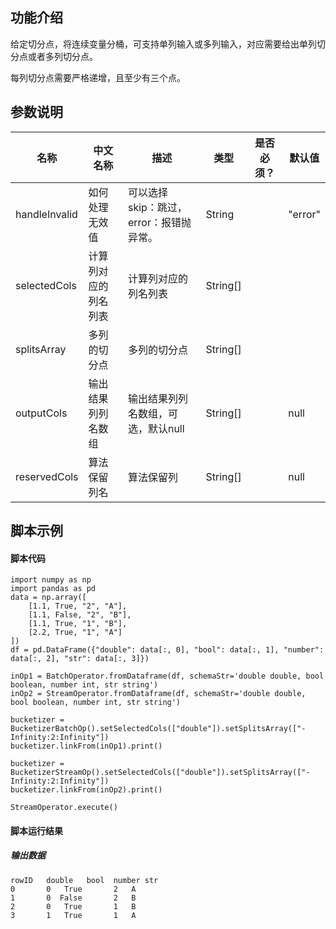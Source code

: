 ## 功能介绍
给定切分点，将连续变量分桶，可支持单列输入或多列输入，对应需要给出单列切分点或者多列切分点。

每列切分点需要严格递增，且至少有三个点。

## 参数说明

<!-- This is the start of auto-generated parameter info -->
<!-- DO NOT EDIT THIS PART!!! -->
| 名称 | 中文名称 | 描述 | 类型 | 是否必须？ | 默认值 |
| --- | --- | --- | --- | --- | --- |
| handleInvalid | 如何处理无效值 | 可以选择skip：跳过，error：报错抛异常。 | String |  | "error" |
| selectedCols | 计算列对应的列名列表 | 计算列对应的列名列表 | String[] |  |  |
| splitsArray | 多列的切分点 | 多列的切分点 | String[] |  |  |
| outputCols | 输出结果列列名数组 | 输出结果列列名数组，可选，默认null | String[] |  | null |
| reservedCols | 算法保留列名 | 算法保留列 | String[] |  | null |<!-- This is the end of auto-generated parameter info -->

## 脚本示例
#### 脚本代码
```
import numpy as np
import pandas as pd
data = np.array([
    [1.1, True, "2", "A"],
    [1.1, False, "2", "B"],
    [1.1, True, "1", "B"],
    [2.2, True, "1", "A"]
])
df = pd.DataFrame({"double": data[:, 0], "bool": data[:, 1], "number": data[:, 2], "str": data[:, 3]})

inOp1 = BatchOperator.fromDataframe(df, schemaStr='double double, bool boolean, number int, str string')
inOp2 = StreamOperator.fromDataframe(df, schemaStr='double double, bool boolean, number int, str string')

bucketizer = BucketizerBatchOp().setSelectedCols(["double"]).setSplitsArray(["-Infinity:2:Infinity"])
bucketizer.linkFrom(inOp1).print()

bucketizer = BucketizerStreamOp().setSelectedCols(["double"]).setSplitsArray(["-Infinity:2:Infinity"])
bucketizer.linkFrom(inOp2).print()

StreamOperator.execute()
```
#### 脚本运行结果

##### 输出数据
```
rowID   double   bool  number str
0       0   True       2   A
1       0  False       2   B
2       0   True       1   B
3       1   True       1   A
```
